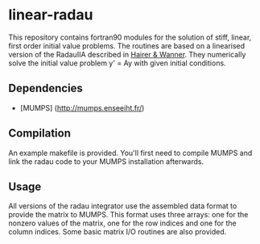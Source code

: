 # linear-radau
This repository contains fortran90 modules for the solution of stiff, linear, first order initial value problems. The routines are based on a linearised version of the RadauIIA described in [Hairer & Wanner](http://link.springer.com/book/10.1007%2F978-3-642-05221-7). They numerically solve the initial value problem y' = Ay with given initial conditions.

## Dependencies
- [MUMPS] (http://mumps.enseeiht.fr/)

## Compilation
An example makefile is provided. You'll first need to compile MUMPS and link the radau code to your MUMPS installation afterwards.

## Usage
All versions of the radau integrator use the assembled data format to provide the matrix to MUMPS. This format uses three arrays: one for the nonzero values of the matrix, one for the row indices and one for the column indices. Some basic matrix I/O routines are also provided.
